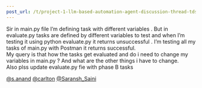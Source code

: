 ```yaml
---
post_url: /t/project-1-llm-based-automation-agent-discussion-thread-tds-jan-2025/164277/179
---
```

Sir in main.py file I’m defining task with different variables . But in evaluate.py tasks are defined by different variables to test and when I’m testing it using python evaluate.py it returns unsuccessful . I’m testing all my tasks of main.py with Postman it returns successful.  
My query is that how the tasks get evaluated and do i need to change my variables in main.py ? And what are the other things i have to change.  
Also plss update evaluate.py fie with phase B tasks

[@s.anand](/u/s.anand) [@carlton](/u/carlton) [@Saransh\_Saini](/u/saransh_saini)
